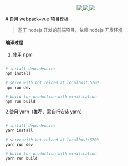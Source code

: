 <p align="center">
  <a href="https://travis-ci.org/afarwind/free007-template">
    <img src="https://travis-ci.org/afarwind/free007-template.svg?branch=master">
  </a>
  <a href="">
    <img src="https://img.shields.io/github/v/tag/afarwind/free007-template">
  </a>
  <a href="LICENSE">
    <img src="https://img.shields.io/github/license/afarwind/free007-template">
  </a>
</p>
# 自用 webpack+vue 项目模板

> 基于 nodejs 开发的前端项目，依赖 nodejs 开发环境

#### 编译过程

1. 使用 npm

```bash

# install dependencies
npm install

# serve with hot reload at localhost:5700
npm run dev

# build for production with minification
npm run build


```

2.使用 yarn（推荐，需自行安装 yarn）

```bash

# install dependencies
yarn install

# serve with hot reload at localhost:5700
yarn run dev

# build for production with minification
yarn run build


```
